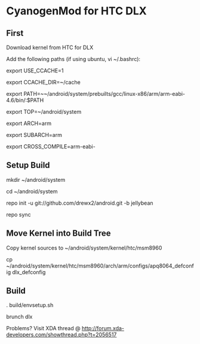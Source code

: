 CyanogenMod for HTC DLX
=======================

First
------------------------------

Download kernel from HTC for DLX

Add the following paths (if using ubuntu, vi ~/.bashrc):

export USE_CCACHE=1

export CCACHE_DIR=~/cache

export PATH=~~/android/system/prebuilts/gcc/linux-x86/arm/arm-eabi-4.6/bin/:$PATH

export TOP=~/android/system

export ARCH=arm

export SUBARCH=arm

export CROSS_COMPILE=arm-eabi-


Setup Build
-----------------------------

mkdir ~/android/system

cd ~/android/system

repo init -u git://github.com/drewx2/android.git -b jellybean

repo sync


Move Kernel into Build Tree
-----------------------------

Copy kernel sources to ~/android/system/kernel/htc/msm8960

cp ~/android/system/kernel/htc/msm8960/arch/arm/configs/apq8064_defconfig dlx_defconfig


Build
----------------------------

. build/envsetup.sh

brunch dlx


Problems? Visit XDA thread @ http://forum.xda-developers.com/showthread.php?t=2056517
